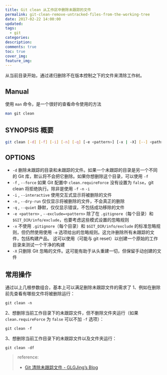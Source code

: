 ```yaml
---
title: Git clean 从工作区中删除未跟踪的文件
permalink: git-clean-remove-untracked-files-from-the-working-tree
date: 2017-02-22 14:00:00
updated:
tags:
  - git
categories:
description:
comments: true
toc: true
cover_img:
feature_img:
---
```


从当前目录开始，通过递归删除不在版本控制之下的文件来清除工作树。

## Manual

使用 `man` 命令，是一个很好的查看命令使用的方法

```bash
man git clean
```

## SYNOPSIS 概要

```bash
git clean [-d] [-f] [-i] [-n] [-q] [-e <pattern>] [-x | -X] [--] <path>...
```

## OPTIONS

- `-d` 删除未跟踪的目录和未跟踪的文件。如果一个未跟踪的目录是另一个不同的 Git 库，默认将不会把它删除。如果你想删除这个目录，可以使用 `-f`
- `-f` , `--force` 如果 Git 配置中 `clean.requireForce` 没有设置为 `false`，git clean 将拒绝执行。除非是使用 `-f` `-n` `-i`
- `-i` , `--interactive` 使用交互式显示将被删除的文件
- `-n` , `--dry-run` 仅仅显示将被删除的文件，不会真正的删除
- `-q` , `--quiet` 静默，仅仅显示错误，不包括成功移除的文件
- `-e <pattern>` , `--exclude=<pattern>` 除了在 `.gitignore`（每个目录）和 `$GIT_DIR/info/exclude`，也要考虑这些模式设置的忽略规则
- `-x` 不使用 `.gitignore`（每个目录）和 `$GIT_DIR/info/exclude` 的标准忽略规则，但仍然使用使用 `-e` 选项给出的忽略规则。这允许删除所有未跟踪的文件，包括构建产品。 这可以使用（可能与 git reset）以创建一个原始的工作目录来测试一个干净的构建
- `-X` 只删除 Git 忽略的文件。这可能有助于从头重建一切，但保留手动创建的文件

<!-- more -->

## 常用操作

通过以上几根参数组合，基本上可以满足删除未跟踪文件的需求了
1、例如在删除前先查看有哪些文件将被删除运行：

```
git clean -n
```

2、想删除当前工作目录下的未跟踪文件，但不删除文件夹运行（如果 `clean.requireForce` 为 `false` 可以不加 `-f` 选项）：

```
git clean -f
```

3、想删除当前工作目录下的未跟踪文件以及文件夹运行：

```
git clean -df
```

> reference:
>
> - [Git 清除未跟踪文件 - GLGJing&#8217;s Blog](http://glgjing.github.io/blog/2015/01/09/git-qing-chu-wei-gen-zong-wen-jian/)
